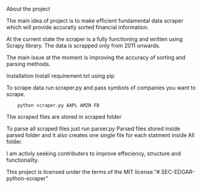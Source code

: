 About the project

   The main idea of project is to make efficient fundamental data scraper which will provide accuratly sorted financial information.
   
   At the current state the scraper is a fully functioning and written using Scrapy library.
        The data is scrapped only from 2011 onwards.

   The main issue at the moment is improving the accuracy of sorting and parsing methods.  

Installation
   Install requirement.txt using pip
  
   To scrape data run scraper.py and pass symbols of companies you want to scrape.
    
        python scraper.py AAPL AMZN FB
   The scraped files are stored in scraped folder 

   To parse all scraped files just run parser.py
        Parsed files stored inside parsed folder and it also creates one single file for each statment inside All folder.

I am activly seeking contributers to improve effeciency, structure and functionality.

This project is licensed under the terms of the MIT license."# SEC-EDGAR-python-scraper" 
